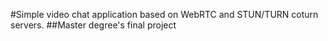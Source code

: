 #Simple video chat application based on WebRTC and STUN/TURN coturn servers.
##Master degree's final project

